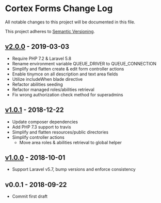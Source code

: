 # Cortex Forms Change Log

All notable changes to this project will be documented in this file.

This project adheres to [Semantic Versioning](CONTRIBUTING.md).


## [v2.0.0] - 2019-03-03
- Require PHP 7.2 & Laravel 5.8
- Rename environment variable QUEUE_DRIVER to QUEUE_CONNECTION
- Simplify and flatten create & edit form controller actions
- Enable tinymce on all description and text area fields
- Utilize includeWhen blade directive
- Refactor abilities seeding
- Refactor managed roles/abilities retrieval
- Fix wrong authorization check method for superadmins

## [v1.0.1] - 2018-12-22
- Update composer dependencies
- Add PHP 7.3 support to travis
- Simplify and flatten resources/public directories
- Simplify controller actions
  - Move area roles & abilities retrieval to global helper

## [v1.0.0] - 2018-10-01
- Support Laravel v5.7, bump versions and enforce consistency

## v0.0.1 - 2018-09-22
- Commit first draft

[v2.0.0]: https://github.com/rinvex/cortex-forms/compare/v1.0.1...v2.0.0
[v1.0.1]: https://github.com/rinvex/cortex-forms/compare/v1.0.0...v1.0.1
[v1.0.0]: https://github.com/rinvex/cortex-forms/compare/v0.0.1...v1.0.0
